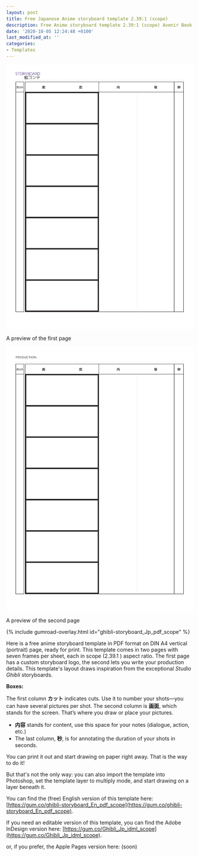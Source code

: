 ```yaml
---
layout: post
title: Free Japanese Anime storyboard template 2.39:1 (scope)
description: Free Anime storyboard template 2.39:1 (scope) Avenir Book on A4 Vertical
date: '2020-10-05 12:24:48 +0100'
last_modified_at: ''
categories:
- Templates
---
```

<a href="https://gum.co/ghibli-storyboard_Jp_pdf_scope" class="no-underline pv2 grow db"><img class="w-100" src="/images/Film-Storyboards.com_Free_PDF_Japanese_Anime_storyboard_template_2.39x1_Avenir-Book_A4-vertical_pageA.png"></a>
<figcaption>A preview of the first page</figcaption>

<a href="https://gum.co/ghibli-storyboard_Jp_pdf_scope" class="no-underline pv2 grow db"><img class="w-100" src="/images/Film-Storyboards.com_Free_PDF_Japanese_Anime_storyboard_template_2.39x1_Avenir-Book_A4-vertical_pageB.png"></a>
<figcaption>A preview of the second page</figcaption>

{% include gumroad-overlay.html id="ghibli-storyboard_Jp_pdf_scope" %}

Here is a free anime storyboard template in PDF format on DIN A4 vertical (portrait) page, ready for print. This template comes in two pages with seven frames per sheet, each in scope (2.39.1 ) aspect ratio. The first page has a custom storyboard logo, the second lets you write your production details. This template's layout draws inspiration from the exceptional *Studio Ghibli* storyboards.

**Boxes:**

The first column **カット** indicates cuts. Use it to number your shots—you can have several pictures per shot.
The second column is **画面**, which stands for the screen. That’s where you draw or place your pictures.
- **内容** stands for content, use this space for your notes (dialogue, action, etc.)
- The last column, **秒**, is for annotating the duration of your shots in seconds.

You can print it out and start drawing on paper right away. That is the way to do it!

But that's not the only way: you can also import the template into Photoshop, set the template layer to multiply mode, and start drawing on a layer beneath it.



You can find the (free) English version of this template here: [https://gum.co/ghibli-storyboard_En_pdf_scope](https://gum.co/ghibli-storyboard_En_pdf_scope).

If you need an editable version of this template, you can find the Adobe InDesign version here: [https://gum.co/Ghibli_Jp_idml_scope](https://gum.co/Ghibli_Jp_idml_scope).

or, if you prefer, the Apple Pages version here: (soon)
